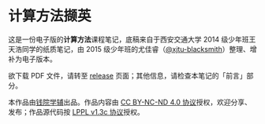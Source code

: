# 计算方法撷英

这是一份电子版的**计算方法**课程笔记，底稿来自于西安交通大学 2014 级少年班王天浩同学的纸质笔记，由 2015 级少年班的尤佳睿（[@xjtu-blacksmith](https://github.com/xjtu-blacksmith)）整理、增补为电子版本。

欲下载 PDF 文件，请转至 [release](https://github.com/xjtu-blacksmith/notes-on-computing-methods/releases/) 页面；其他信息，请检查本笔记的「前言」部分。

本作品由[钱院学辅](https://qyxf.site/)出品。作品内容由 [CC BY-NC-ND 4.0 协议](https://creativecommons.org/licenses/by-nc-nd/4.0/)授权，欢迎分享、发布；作品源代码按 [LPPL v1.3c 协议](/LICENSE)授权。


